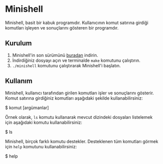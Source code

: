 # Minishell

Minishell, basit bir kabuk programıdır. Kullanıcının komut satırına girdiği komutları işleyen ve sonuçlarını gösteren bir programdır.

## Kurulum

1. Minishell'in son sürümünü [buradan](https://github.com/duhanayan/minishell) indirin.
2. İndirdiğiniz dosyayı açın ve terminalde `make` komutunu çalıştırın.
3. `./minishell` komutunu çalıştırarak Minishell'i başlatın.

## Kullanım

Minishell, kullanıcı tarafından girilen komutları işler ve sonuçlarını gösterir. Komut satırına girdiğiniz komutları aşağıdaki şekilde kullanabilirsiniz:

$ komut [argümanlar]

Örnek olarak, `ls` komutu kullanarak mevcut dizindeki dosyaları listelemek için aşağıdaki komutu kullanabilirsiniz:

$ ls


Minishell, birçok farklı komutu destekler. Desteklenen tüm komutları görmek için `help` komutunu kullanabilirsiniz:

$ help

